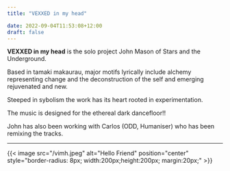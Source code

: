 ```yaml
---
title: "VEXXED in my head"

date: 2022-09-04T11:53:08+12:00
draft: false
---
```



**VEXXED in my head** is the solo project John Mason of Stars and the Underground. 

Based in tamaki makaurau, major motifs lyrically include alchemy representing change and the deconstruction of the self and emerging rejuvenated and new.

Steeped in sybolism the work has its heart rooted in experimentation.  

The music is designed for the ethereal dark dancefloor!!

John has also been working with Carlos (ODD, Humaniser) who has been remixing the tracks.

---


{{< image src="/vimh.jpeg" alt="Hello Friend" position="center" style="border-radius: 8px; width:200px;height:200px; margin:20px;" >}}
